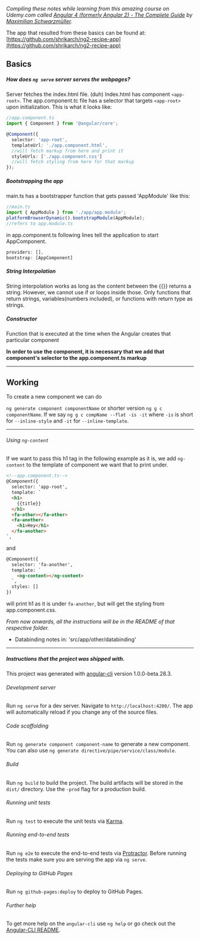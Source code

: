 _Compiling these notes while learning from this amazing course on Udemy.com called [Angular 4 (formerly Angular 2) - The Complete Guide](https://www.udemy.com/the-complete-guide-to-angular-2/) by [Maximilian Schwarzmüller](https://www.udemy.com/user/maximilian-schwarzmuller/)._

The app that resulted from these basics can be found at: [https://github.com/shrikarch/ng2-recipe-app](https://github.com/shrikarch/ng2-recipe-app)

## Basics
##### How does `ng serve` server serves the webpages?
Server fetches the index.html file. (duh) Index.html has component `<app-root>`. The app.component.tc file has a selector that targets `<app-root>` upon initialization. This is what it looks like:

```ts
//app.component.ts
import { Component } from '@angular/core';

@Component({
  selector: 'app-root',
  templateUrl: './app.component.html',
  //will fetch markup from here and print it
  styleUrls: ['./app.component.css']
  //will fetch styling from here for that markup
});  
```
##### Bootstrapping the app
main.ts has a bootstrapper function that gets passed 'AppModule' like this:
```ts
//main.ts
import { AppModule } from './app/app.module';
platformBrowserDynamic().bootstrapModule(AppModule);
//refers to app.module.ts
```
in app.component.ts following lines tell the application to start AppComponent.
```ts
providers: [],
bootstrap: [AppComponent]
```
##### String Interpolation
String interpolation works as long as the content between the {{}} returns a string. However, we cannot use if or loops inside those.
Only functions that return strings, variables(numbers included), or functions with return type as strings.
##### Constructor
Function that is executed at the time when the Angular creates that particular component

**In order to use the component, it is necessary that we add that component's selector to the app.component.ts markup**

---
## Working
To create a new component we can do

`ng generate component componentName`
or shorter version `ng g c componentName`.
If we say `ng g c compName --flat -is -it` where `-is` is short for `--inline-style` and  `-it` for `--inline-template`.

---
###### Using `ng-content`
If we want to pass this h1 tag in the following example as it is, we add `ng-content` to the template of component we want that to print under.

```html
<!--app.component.ts-->
@Component({
  selector: 'app-root',
  template: `
  <h1>
    {{title}}
  </h1>
  <fa-other></fa-other>
  <fa-another>
    <h1>Hey</h1>
  </fa-another>
`,
```
and
```html
@Component({
  selector: 'fa-another',
  template: `
    <ng-content></ng-content>
  `,
  styles: []
})
```
will print h1 as it is under `fa-another`, but will get the styling from app.component.css.

_From now onwards, all the instructions will be in the README of that respective folder._
- Databinding notes in: 'src/app/other/databinding'

---
##### Instructions that the project was shipped with.

This project was generated with [angular-cli](https://github.com/angular/angular-cli) version 1.0.0-beta.28.3.

###### Development server
Run `ng serve` for a dev server. Navigate to `http://localhost:4200/`. The app will automatically reload if you change any of the source files.

###### Code scaffolding

Run `ng generate component component-name` to generate a new component. You can also use `ng generate directive/pipe/service/class/module`.

###### Build

Run `ng build` to build the project. The build artifacts will be stored in the `dist/` directory. Use the `-prod` flag for a production build.

###### Running unit tests

Run `ng test` to execute the unit tests via [Karma](https://karma-runner.github.io).

###### Running end-to-end tests

Run `ng e2e` to execute the end-to-end tests via [Protractor](http://www.protractortest.org/).
Before running the tests make sure you are serving the app via `ng serve`.

###### Deploying to GitHub Pages

Run `ng github-pages:deploy` to deploy to GitHub Pages.

###### Further help

To get more help on the `angular-cli` use `ng help` or go check out the [Angular-CLI README](https://github.com/angular/angular-cli/blob/master/README.md).
